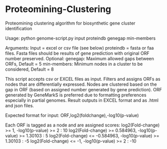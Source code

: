 # Proteomining-Clustering
Proteomining clustering algorithm for biosynthetic gene cluster identification

Usage: python genome-script.py input proteindb genegap min-members

Arguments:
Input = excel or csv file (see below)
proteindb = fasta or faa files. Fasta files should be results of gene prediction with original ORF number preserved.
Optional:
genegap: Maximum allowed gaps between ORFs, Default = 5
min-members: Minimum nodes in a cluster to be considered, Default = 8

This script accepts csv or EXCEL files as input. Filters and assigns ORFs as nodes that are differentially expressed.
Nodes are clustered based on the gap in ORF (based on assigned number generated by gene prediction).
ORF generated by GeneMarkS is preferred due to formatting preferences especially in partial genomes.
Result outputs in EXCEL format and as .html and json files.


Expected format for input:
ORF,log2(foldchange),-log10(p-value)

Each ORF is tagged as a node and are assigned scores:
log2(Fold-change) >= 1, 	-log10(p-value) >= 2 		: 10
log2(Fold-change) >= 0.584963, 	-log10(p-value) >= 1.30103 	: 5
log2(Fold-change) <= -0.584963, -log10(p-value) >= 1.30103 	: -5
log2(Fold-change) <= -1, 	-log10(p-value) >= 2 		: -10
